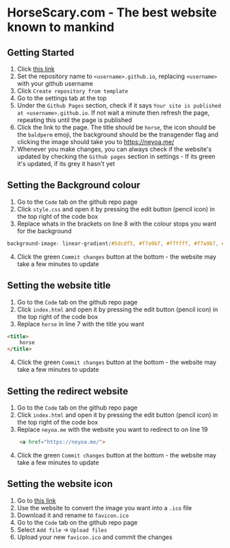 # HorseScary.com - The best website known to mankind


## Getting Started

1. Click [this link](https://github.com/itsneyoa/horsescary.com-template/generate)
2. Set the repository name to `<username>.github.io`, replacing `<username>` with your github username
3. Click `Create repository from template`
4. Go to the settings tab at the top
5. Under the `Github Pages` section, check if it says `Your site is published at <username>.github.io`. If not wait a minute then refresh the page, repeating this until the page is published
6. Click the link to the page. The title should be `horse`, the icon should be the `baldperm` emoji, the background should be the transgender flag and clicking the image should take you to <https://neyoa.me/>
7. Whenever you make changes, you can always check if the website's updated by checking the `Github pages` section in settings - If its green it's updated, if its grey it hasn't yet


## Setting the Background colour

1. Go to the `Code` tab on the github repo page
2. Click `style.css` and open it by pressing the edit button (pencil icon) in the top right of the code box
3. Replace whats in the brackets on line 8 with the colour stops you want for the background
```css
background-image: linear-gradient(#5dcdf5, #f7a9b7, #ffffff, #f7a9b7, #5dcdf5);
```
4. Click the green `Commit changes` button at the bottom - the website may take a few minutes to update


## Setting the website title

1. Go to the `Code` tab on the github repo page
2. Click `index.html` and open it by pressing the edit button (pencil icon) in the top right of the code box
3. Replace `horse` in line 7 with the title you want
```html
<title>
    horse
</title>
```
4. Click the green `Commit changes` button at the bottom - the website may take a few minutes to update

## Setting the redirect website

1. Go to the `Code` tab on the github repo page
2. Click `index.html` and open it by pressing the edit button (pencil icon) in the top right of the code box
3. Replace `neyoa.me` with the website you want to redirect to on line 19
```html
    <a href="https://neyoa.me/">
```
4. Click the green `Commit changes` button at the bottom - the website may take a few minutes to update

## Setting the website icon

1. Go to [this link](https://convertico.com/)
2. Use the website to convert the image you want into a `.ico` file
3. Download it and rename to `favicon.ico`
4. Go to the `Code` tab on the github repo page
5. Select `Add file` -> `Upload files`
6. Upload your new `favicon.ico` and commit the changes

